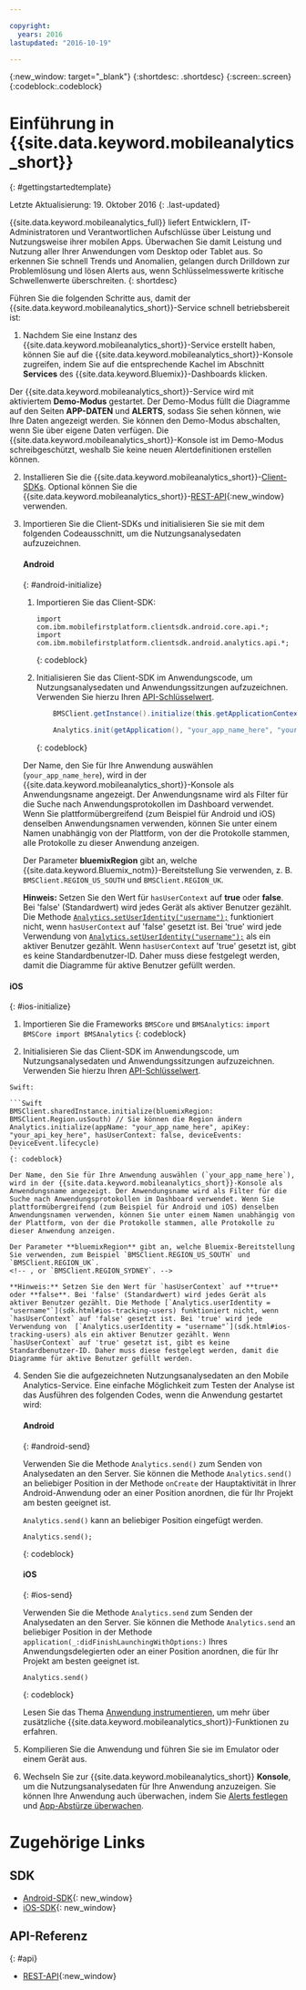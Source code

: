 ```yaml
---

copyright:
  years: 2016
lastupdated: "2016-10-19"

---
```

{:new_window: target="_blank"}
{:shortdesc: .shortdesc}
{:screen:.screen}
{:codeblock:.codeblock}

# Einführung in {{site.data.keyword.mobileanalytics_short}}
{: #gettingstartedtemplate}


Letzte Aktualisierung: 19. Oktober 2016
{: .last-updated}

{{site.data.keyword.mobileanalytics_full}} liefert Entwicklern, IT-Administratoren und Verantwortlichen Aufschlüsse über Leistung und Nutzungsweise ihrer mobilen Apps. Überwachen Sie damit Leistung und Nutzung aller Ihrer Anwendungen vom Desktop oder Tablet aus. So erkennen Sie schnell Trends und Anomalien, gelangen durch Drilldown zur Problemlösung und lösen Alerts aus, wenn Schlüsselmesswerte kritische Schwellenwerte überschreiten. 
{: shortdesc}

Führen Sie die folgenden Schritte aus, damit der {{site.data.keyword.mobileanalytics_short}}-Service schnell betriebsbereit ist:

1. Nachdem Sie eine Instanz  <!--[create an instance](https://console.{DomainName}/docs/services/reqnsi.html#req_instance)-->des  {{site.data.keyword.mobileanalytics_short}}-Service erstellt haben, können Sie auf die  {{site.data.keyword.mobileanalytics_short}}-Konsole zugreifen, indem Sie auf die entsprechende Kachel im Abschnitt **Services** des {{site.data.keyword.Bluemix}}-Dashboards klicken.

 Der {{site.data.keyword.mobileanalytics_short}}-Service wird mit aktiviertem **Demo-Modus** gestartet. Der Demo-Modus füllt die Diagramme auf den Seiten **APP-DATEN** und **ALERTS**, sodass Sie sehen können, wie Ihre Daten angezeigt werden. Sie können den Demo-Modus abschalten, wenn Sie über eigene Daten verfügen. Die {{site.data.keyword.mobileanalytics_short}}-Konsole ist im Demo-Modus schreibgeschützt, weshalb Sie keine neuen Alertdefinitionen erstellen können.

2. Installieren Sie die {{site.data.keyword.mobileanalytics_short}}-[Client-SDKs](install-client-sdk.html). Optional können Sie die {{site.data.keyword.mobileanalytics_short}}-[REST-API](https://mobile-analytics-dashboard.{DomainName}/analytics-service/){:new_window} verwenden.

3. Importieren Sie die Client-SDKs und initialisieren Sie sie mit dem folgenden Codeausschnitt, um die Nutzungsanalysedaten aufzuzeichnen.

	#### Android
	{: #android-initialize}
	1. Importieren Sie das Client-SDK:

		```
		import com.ibm.mobilefirstplatform.clientsdk.android.core.api.*;
		import com.ibm.mobilefirstplatform.clientsdk.android.analytics.api.*;
		```
		{: codeblock}
		
	2. Initialisieren Sie das Client-SDK im Anwendungscode, um Nutzungsanalysedaten und Anwendungssitzungen aufzuzeichnen. Verwenden Sie hierzu Ihren [API-Schlüsselwert](sdk.html#analytics-clientkey).

		```Java
			BMSClient.getInstance().initialize(this.getApplicationContext(), BMSClient.REGION_US_SOUTH); // Sie können die Region ändern
			
			Analytics.init(getApplication(), "your_app_name_here", "your_api_key_here", hasUserContext, Analytics.DeviceEvent.LIFECYCLE);
		```
		{: codeblock}
		
    Der Name, den Sie für Ihre Anwendung auswählen (`your_app_name_here`), wird in der {{site.data.keyword.mobileanalytics_short}}-Konsole als Anwendungsname angezeigt. Der Anwendungsname wird als Filter für die Suche nach Anwendungsprotokollen im Dashboard verwendet. Wenn Sie plattformübergreifend (zum Beispiel für Android und iOS) denselben Anwendungsnamen verwenden, können Sie unter einem Namen unabhängig von der Plattform, von der die Protokolle stammen, alle Protokolle zu dieser Anwendung anzeigen.
    
    Der Parameter **bluemixRegion** gibt an, welche {{site.data.keyword.Bluemix_notm}}-Bereitstellung Sie verwenden, z. B. `BMSClient.REGION_US_SOUTH` und `BMSClient.REGION_UK`. 
    <!-- , or `BMSClient.REGION_SYDNEY`.-->
    
    **Hinweis:** Setzen Sie den Wert für `hasUserContext` auf **true** oder **false**. Bei 'false' (Standardwert) wird jedes Gerät als aktiver Benutzer gezählt. Die Methode [`Analytics.setUserIdentity("username");`](sdk.html#android-tracking-users) funktioniert nicht, wenn  `hasUserContext` auf 'false' gesetzt ist. Bei 'true' wird jede Verwendung von  [`Analytics.setUserIdentity("username");`](sdk.html#android-tracking-users) als ein aktiver Benutzer gezählt. Wenn `hasUserContext` auf 'true' gesetzt ist, gibt es keine Standardbenutzer-ID. Daher muss diese festgelegt werden, damit die Diagramme für aktive Benutzer gefüllt werden.

  #### iOS
  {: #ios-initialize}
  
  1. Importieren Sie die Frameworks `BMSCore` und `BMSAnalytics`:
	```
	import BMSCore
    import BMSAnalytics
	```
	{: codeblock}
    
  2. Initialisieren Sie das Client-SDK im Anwendungscode, um Nutzungsanalysedaten und Anwendungssitzungen aufzuzeichnen. Verwenden Sie hierzu Ihren [API-Schlüsselwert](sdk.html#analytics-clientkey).
 
	Swift:
	
	```Swift
	BMSClient.sharedInstance.initialize(bluemixRegion: BMSClient.Region.usSouth) // Sie können die Region ändern
	Analytics.initialize(appName: "your_app_name_here", apiKey: "your_api_key_here", hasUserContext: false, deviceEvents: DeviceEvent.lifecycle)	
	```
	{: codeblock}
		
	Der Name, den Sie für Ihre Anwendung auswählen (`your_app_name_here`), wird in der {{site.data.keyword.mobileanalytics_short}}-Konsole als Anwendungsname angezeigt. Der Anwendungsname wird als Filter für die Suche nach Anwendungsprotokollen im Dashboard verwendet. Wenn Sie plattformübergreifend (zum Beispiel für Android und iOS) denselben Anwendungsnamen verwenden, können Sie unter einem Namen unabhängig von der Plattform, von der die Protokolle stammen, alle Protokolle zu dieser Anwendung anzeigen.
	
	Der Parameter **bluemixRegion** gibt an, welche Bluemix-Bereitstellung Sie verwenden, zum Beispiel `BMSClient.REGION_US_SOUTH` und `BMSClient.REGION_UK`.
	<!-- , or `BMSClient.REGION_SYDNEY`. -->
	
	**Hinweis:** Setzen Sie den Wert für `hasUserContext` auf **true** oder **false**. Bei 'false' (Standardwert) wird jedes Gerät als aktiver Benutzer gezählt. Die Methode [`Analytics.userIdentity = "username"`](sdk.html#ios-tracking-users) funktioniert nicht, wenn  `hasUserContext` auf 'false' gesetzt ist. Bei 'true' wird jede Verwendung von  [`Analytics.userIdentity = "username"`](sdk.html#ios-tracking-users) als ein aktiver Benutzer gezählt. Wenn `hasUserContext` auf 'true' gesetzt ist, gibt es keine Standardbenutzer-ID. Daher muss diese festgelegt werden, damit die Diagramme für aktive Benutzer gefüllt werden.

4. Senden Sie die aufgezeichneten Nutzungsanalysedaten an den Mobile Analytics-Service. Eine einfache Möglichkeit zum Testen der Analyse ist das Ausführen des folgenden Codes, wenn die Anwendung gestartet wird:

	#### Android
	{: #android-send}

	Verwenden Sie die Methode `Analytics.send()` zum Senden von Analysedaten an den Server. Sie können die Methode `Analytics.send()` an beliebiger Position in der Methode `onCreate` der Hauptaktivität in Ihrer Android-Anwendung oder an einer Position anordnen, die für Ihr Projekt am besten geeignet ist. 
	
	`Analytics.send()` kann an beliebiger Position eingefügt werden.

	```
	Analytics.send();
	```
	{: codeblock}

	#### iOS
	{: #ios-send}

	Verwenden Sie die Methode `Analytics.send` zum Senden der Analysedaten an den Server. Sie können die Methode `Analytics.send` an beliebiger Position in der Methode `application(_:didFinishLaunchingWithOptions:)` Ihres Anwendungsdelegierten oder an einer Position anordnen, die für Ihr Projekt am besten geeignet ist. 

	```
	Analytics.send()
	```
	{: codeblock}

	Lesen Sie das Thema [Anwendung instrumentieren](sdk.html), um mehr über zusätzliche {{site.data.keyword.mobileanalytics_short}}-Funktionen zu erfahren.
5. Kompilieren Sie die Anwendung und führen Sie sie im Emulator oder einem Gerät aus.

6. Wechseln Sie zur {{site.data.keyword.mobileanalytics_short}} **Konsole**, um die Nutzungsanalysedaten für Ihre Anwendung anzuzeigen. Sie können Ihre Anwendung auch überwachen, indem Sie <!--[creating custom charts](app-monitoring.html#custom-charts),-->[Alerts festlegen](app-monitoring.html#alerts) und [App-Abstürze überwachen](app-monitoring.html#monitor-app-crash).


# Zugehörige Links

## SDK
* [Android-SDK](https://github.com/ibm-bluemix-mobile-services/bms-clientsdk-android-analytics){: new_window}  
* [iOS-SDK](https://github.com/ibm-bluemix-mobile-services/bms-clientsdk-swift-analytics){: new_window}

## API-Referenz
{: #api}
* [REST-API](https://mobile-analytics-dashboard.{DomainName}/analytics-service/){:new_window}
